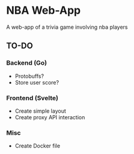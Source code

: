 # NBA Web-App

A web-app of a trivia game involving nba players

## TO-DO

### Backend (Go)

- Protobuffs?
- Store user score?

### Frontend (Svelte)

- Create simple layout
- Create proxy API interaction

### Misc

- Create Docker file
